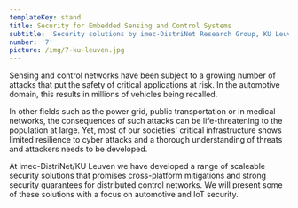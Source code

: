 ```yaml
---
templateKey: stand
title: Security for Embedded Sensing and Control Systems
subtitle: 'Security solutions by imec-DistriNet Research Group, KU Leuven'
number: '7'
picture: /img/7-ku-leuven.jpg
---
```

Sensing and control networks have been subject to a growing number of attacks that put the safety of critical applications at risk. In the automotive domain, this results in millions of vehicles being recalled.

In other fields such as the power grid, public transportation or in medical networks, the consequences of such attacks can be life-threatening to the population at large. Yet, most of our societies'critical infrastructure shows limited resilience to cyber attacks and a thorough understanding of threats and attackers needs to be developed.

At imec-DistriNet/KU Leuven we have developed a range of scaleable security solutions that promises cross-platform mitigations and strong security guarantees for distributed control networks. We will present some of these solutions with a focus on automotive and IoT security.
